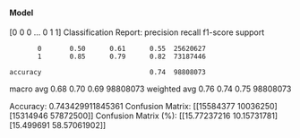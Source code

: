 #### Model
[0 0 0 ... 0 1 1]
Classification Report:
              precision    recall  f1-score   support

           0       0.50      0.61      0.55  25620627
           1       0.85      0.79      0.82  73187446

    accuracy                           0.74  98808073
   macro avg       0.68      0.70      0.69  98808073
weighted avg       0.76      0.74      0.75  98808073

Accuracy: 0.743429911845361
Confusion Matrix:
[[15584377 10036250]
 [15314946 57872500]]
Confusion Matrix (%):
[[15.77237216 10.15731781]
 [15.499691   58.57061902]]

